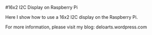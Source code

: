 #16x2 I2C Display on Raspberry Pi

Here I show how to use a 16x2 I2C display on the Raspberry Pi.

For more information, please visit my blog:
deloarts.wordpress.com
